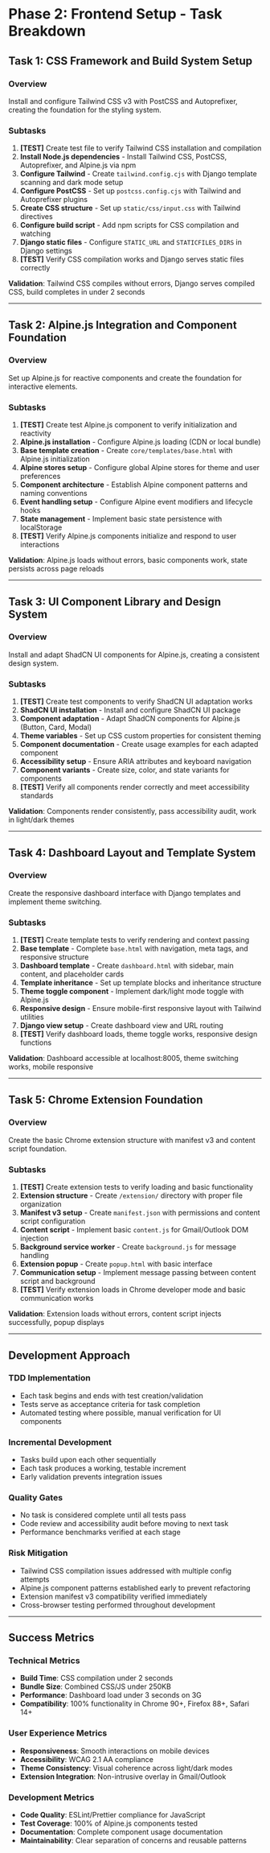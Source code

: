 # Phase 2: Frontend Setup - Task Breakdown

## Task 1: CSS Framework and Build System Setup

### Overview
Install and configure Tailwind CSS v3 with PostCSS and Autoprefixer, creating the foundation for the styling system.

### Subtasks
1. **[TEST]** Create test file to verify Tailwind CSS installation and compilation
2. **Install Node.js dependencies** - Install Tailwind CSS, PostCSS, Autoprefixer, and Alpine.js via npm
3. **Configure Tailwind** - Create `tailwind.config.cjs` with Django template scanning and dark mode setup
4. **Configure PostCSS** - Set up `postcss.config.cjs` with Tailwind and Autoprefixer plugins
5. **Create CSS structure** - Set up `static/css/input.css` with Tailwind directives
6. **Configure build script** - Add npm scripts for CSS compilation and watching
7. **Django static files** - Configure `STATIC_URL` and `STATICFILES_DIRS` in Django settings
8. **[TEST]** Verify CSS compilation works and Django serves static files correctly

**Validation**: Tailwind CSS compiles without errors, Django serves compiled CSS, build completes in under 2 seconds

---

## Task 2: Alpine.js Integration and Component Foundation

### Overview
Set up Alpine.js for reactive components and create the foundation for interactive elements.

### Subtasks
1. **[TEST]** Create test Alpine.js component to verify initialization and reactivity
2. **Alpine.js installation** - Configure Alpine.js loading (CDN or local bundle)
3. **Base template creation** - Create `core/templates/base.html` with Alpine.js initialization
4. **Alpine stores setup** - Configure global Alpine stores for theme and user preferences
5. **Component architecture** - Establish Alpine component patterns and naming conventions
6. **Event handling setup** - Configure Alpine event modifiers and lifecycle hooks
7. **State management** - Implement basic state persistence with localStorage
8. **[TEST]** Verify Alpine.js components initialize and respond to user interactions

**Validation**: Alpine.js loads without errors, basic components work, state persists across page reloads

---

## Task 3: UI Component Library and Design System

### Overview
Install and adapt ShadCN UI components for Alpine.js, creating a consistent design system.

### Subtasks
1. **[TEST]** Create test components to verify ShadCN UI adaptation works
2. **ShadCN UI installation** - Install and configure ShadCN UI package
3. **Component adaptation** - Adapt ShadCN components for Alpine.js (Button, Card, Modal)
4. **Theme variables** - Set up CSS custom properties for consistent theming
5. **Component documentation** - Create usage examples for each adapted component
6. **Accessibility setup** - Ensure ARIA attributes and keyboard navigation
7. **Component variants** - Create size, color, and state variants for components
8. **[TEST]** Verify all components render correctly and meet accessibility standards

**Validation**: Components render consistently, pass accessibility audit, work in light/dark themes

---

## Task 4: Dashboard Layout and Template System

### Overview
Create the responsive dashboard interface with Django templates and implement theme switching.

### Subtasks
1. **[TEST]** Create template tests to verify rendering and context passing
2. **Base template** - Complete `base.html` with navigation, meta tags, and responsive structure
3. **Dashboard template** - Create `dashboard.html` with sidebar, main content, and placeholder cards
4. **Template inheritance** - Set up template blocks and inheritance structure
5. **Theme toggle component** - Implement dark/light mode toggle with Alpine.js
6. **Responsive design** - Ensure mobile-first responsive layout with Tailwind utilities
7. **Django view setup** - Create dashboard view and URL routing
8. **[TEST]** Verify dashboard loads, theme toggle works, responsive design functions

**Validation**: Dashboard accessible at localhost:8005, theme switching works, mobile responsive

---

## Task 5: Chrome Extension Foundation

### Overview
Create the basic Chrome extension structure with manifest v3 and content script foundation.

### Subtasks
1. **[TEST]** Create extension tests to verify loading and basic functionality
2. **Extension structure** - Create `/extension/` directory with proper file organization
3. **Manifest v3 setup** - Create `manifest.json` with permissions and content script configuration
4. **Content script** - Implement basic `content.js` for Gmail/Outlook DOM injection
5. **Background service worker** - Create `background.js` for message handling
6. **Extension popup** - Create `popup.html` with basic interface
7. **Communication setup** - Implement message passing between content script and background
8. **[TEST]** Verify extension loads in Chrome developer mode and basic communication works

**Validation**: Extension loads without errors, content script injects successfully, popup displays

---

## Development Approach

### TDD Implementation
- Each task begins and ends with test creation/validation
- Tests serve as acceptance criteria for task completion
- Automated testing where possible, manual verification for UI components

### Incremental Development
- Tasks build upon each other sequentially
- Each task produces a working, testable increment
- Early validation prevents integration issues

### Quality Gates
- No task is considered complete until all tests pass
- Code review and accessibility audit before moving to next task
- Performance benchmarks verified at each stage

### Risk Mitigation
- Tailwind CSS compilation issues addressed with multiple config attempts
- Alpine.js component patterns established early to prevent refactoring
- Extension manifest v3 compatibility verified immediately
- Cross-browser testing performed throughout development

---

## Success Metrics

### Technical Metrics
- **Build Time**: CSS compilation under 2 seconds
- **Bundle Size**: Combined CSS/JS under 250KB
- **Performance**: Dashboard load under 3 seconds on 3G
- **Compatibility**: 100% functionality in Chrome 90+, Firefox 88+, Safari 14+

### User Experience Metrics
- **Responsiveness**: Smooth interactions on mobile devices
- **Accessibility**: WCAG 2.1 AA compliance
- **Theme Consistency**: Visual coherence across light/dark modes
- **Extension Integration**: Non-intrusive overlay in Gmail/Outlook

### Development Metrics
- **Code Quality**: ESLint/Prettier compliance for JavaScript
- **Test Coverage**: 100% of Alpine.js components tested
- **Documentation**: Complete component usage documentation
- **Maintainability**: Clear separation of concerns and reusable patterns